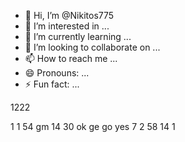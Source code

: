 - 👋 Hi, I’m @Nikitos775
- 👀 I’m interested in ...
- 🌱 I’m currently learning ...
- 💞️ I’m looking to collaborate on ...
- 📫 How to reach me ...
- 😄 Pronouns: ...
- ⚡ Fun fact: ...

<!---
Nikitos775/Nikitos775 is a ✨ special ✨ repository because its `README.md` (this file) appears on your GitHub profile.
You can click the Preview link to take a look at your changes.
--->1222
1
1
54
gm
14
30
ok
ge
go
yes
7
2
58
14
1
